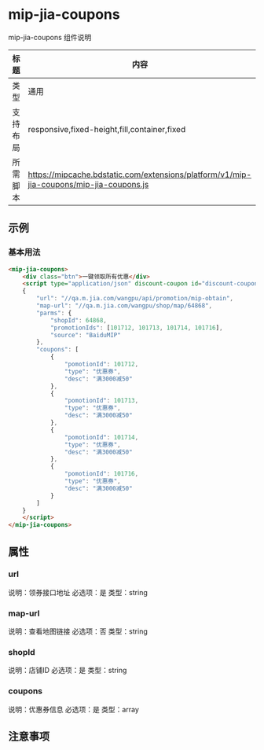 # mip-jia-coupons

mip-jia-coupons 组件说明

标题|内容
----|----
类型|通用
支持布局|responsive,fixed-height,fill,container,fixed
所需脚本|https://mipcache.bdstatic.com/extensions/platform/v1/mip-jia-coupons/mip-jia-coupons.js

## 示例

### 基本用法
```html
<mip-jia-coupons>
    <div class="btn">一键领取所有优惠</div>
    <script type="application/json" discount-coupon id="discount-coupon">
    {
        "url": "//qa.m.jia.com/wangpu/api/promotion/mip-obtain",
        "map-url": "//qa.m.jia.com/wangpu/shop/map/64868",
        "parms": {
            "shopId": 64868,
            "promotionIds": [101712, 101713, 101714, 101716],
            "source": "BaiduMIP"
        },
        "coupons": [
            { 
                "pomotionId": 101712, 
                "type": "优惠券",
                "desc": "满3000减50" 
            },
            { 
                "pomotionId": 101713, 
                "type": "优惠券",
                "desc": "满3000减50" 
            },
            { 
                "pomotionId": 101714, 
                "type": "优惠券",
                "desc": "满3000减50" 
            },
            { 
                "pomotionId": 101716, 
                "type": "优惠券",
                "desc": "满3000减50" 
            }
        ]
    }
    </script>
</mip-jia-coupons>
```

## 属性

### url

说明：领券接口地址
必选项：是
类型：string

### map-url

说明：查看地图链接
必选项：否
类型：string

### shopId

说明：店铺ID
必选项：是
类型：string

### coupons

说明：优惠券信息
必选项：是
类型：array


## 注意事项

